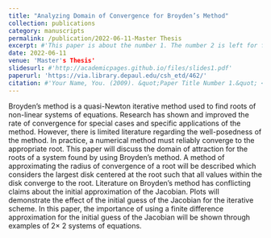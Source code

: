 ```yaml
---
title: "Analyzing Domain of Convergence for Broyden’s Method"
collection: publications
category: manuscripts
permalink: /publication/2022-06-11-Master Thesis
excerpt: #'This paper is about the number 1. The number 2 is left for future work.'
date: 2022-06-11
venue: 'Master's Thesis'
slidesurl: #'http://academicpages.github.io/files/slides1.pdf'
paperurl: 'https://via.library.depaul.edu/csh_etd/462/'
citation: #'Your Name, You. (2009). &quot;Paper Title Number 1.&quot; <i>Journal 1</i>. 1(1).'
---
```


Broyden’s method is a quasi-Newton iterative method used to find roots of non-linear systems of equations. Research has shown and improved the rate of convergence for special cases and specific applications of the method. However, there is limited literature regarding the well-posedness of the method. In practice, a numerical method must reliably converge to the appropriate root. This paper will discuss the domain of attraction for the roots of a system found by using Broyden’s method. A method of approximating the radius of convergence of a root will be described which considers the largest disk centered at the root such that all values within the disk converge to the root. Literature on Broyden’s method has conflicting claims about the initial approximation of the Jacobian. Plots will demonstrate the effect of the initial guess of the Jacobian for the iterative scheme. In this paper, the importance of using a finite difference approximation for the initial guess of the Jacobian will be shown through examples of 2× 2 systems of equations.
